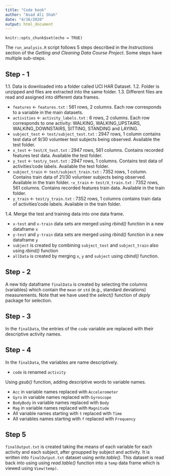 ```yaml
---
title: "Code book"
author: "Asad Ali Shah"
date: "4/16/2020"
output: html_document
---
```


```{r setup, include=FALSE}
knitr::opts_chunk$set(echo = TRUE)
```

The `run_analysis.R` script follows 5 steps described in the *Instructions* section of the *Getting and Cleaning Data Course Project*. Some steps have multiple sub-steps. 

## Step - 1
1.1. Data is downloaded into a folder called UCI HAR Dataset.
1.2. Folder is unzipped and files are extracted into the same folder.
1.3. Different files are read and assigned into different data frames.
- `features` <- `features.txt` : 561 rows, 2 columns. Each row     corresponds to a variable in the main datasets.
- `activities` <- `activity_labels.txt` : 6 rows, 2 columns. Each row corresponds to one activity: WALKING, WALKING_UPSTAIRS, WALKING_DOWNSTAIRS, SITTING, STANDING and LAYING.
- `subject_test` <- `test/subject_test.txt` : 2947 rows, 1 column contains test data of 9/30 volunteer test subjects being observed. Available the test folder.
- `x_test` <- `test/X_test.txt` : 2947 rows, 561 columns. Contains recorded features test data. Available the test folder.
- `y_test` <- `test/y_test.txt` : 2947 rows, 1 columns. Contains test data of activities’code labels. Available the test folder.
- `subject_train` <- `test/subject_train.txt` : 7352 rows, 1 column. Contains train data of 21/30 volunteer subjects being observed. Available in the train folder.
-`x_train` <- `test/X_train.txt` : 7352 rows, 561 columns. Contains recorded features train data. Available in the train folder.
- `y_train` <- `test/y_train.txt` : 7352 rows, 1 columns
contains train data of activities’code labels. Available in the train folder.

1.4. Merge the test and training data into one data frame.
- `x-test` and `x-train` data sets are merged using *rbind()* function in a new dataframe `x`
- `y-test` and `y-train` data sets are merged using *rbind()* function in a new dataframe `y`
- `subject` is created by combining `subject_test` and `subject_train` also using *rbind()* function
- `allData` is created by merging `x`, `y` and `subject` using *cbind()* function.
    

## Step - 2 
A new tidy dataframe `finalData` is created by selecting the columns (variables) which contain the `mean` or `std` (e.g., standard deviations) measurements. Note that we have used the *select()* function of *deply* package for selection.


## Step - 3
In the `finalData`, the entries of the `code` variable are replaced with their descriptive activity names.

## Step - 4
In the `finalData`, the variables are name descriptively.
- `code` is renamed `activity`

Using *gsub()* function, adding descriptive words to variable names.
- `Acc` in variable names replaced with `Accelerometer`
- `Gyro` in variable names replaced with `Gyroscope`
- `BodyBody` in variable names replaced with `Body` 
- `Mag` in variable names replaced with `Magnitude` 
- All variable names starting with `t` replaced with `Time` 
- All variables names starting with `f` replaced with `Frequency`

## Step 5
`finalOutput.txt` is created taking the means of each variable for each activity and each subject, after groupped by subject and activity. It is written into `finalOutput.txt` dataset using *write.table()*. This dataset is read back into using using *read.table()* function into a `temp` data frame which is viewed using `View(temp)`.